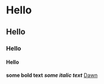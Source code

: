 # Hello
## Hello
### Hello
#### Hello
**some bold text**
***some italic text***
[Dawn](https://www.dawn.com/latest-news)
